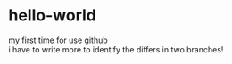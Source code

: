 # hello-world
my first time for use github</br>
i have to write more to identify the differs in two branches!
